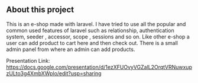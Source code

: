 

## About this project
This is an e-shop made with laravel. I have tried to use all the popular and common used features of laravel such as relationship, authentication system, seeder , accessor, scope , sessions and so on. Like other e-shop a user can add product to cart here and then check out. There is a small admin panel from where an admin can add products.

Presentation Link: https://docs.google.com/presentation/d/1ezXFUOvyVGZalL2OrqtVRNuwxupzULto3g4XmbXWplo/edit?usp=sharing
